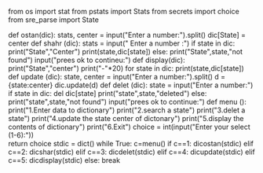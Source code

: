 from os import stat
from pstats import Stats
from secrets import choice
from sre_parse import State


def ostan(dic):
    stats, center = input("Enter a number:").split()
    dic[State] = center
def shahr (dic):
    stats = input(" Enter a number :") 
    if state in dic:
        print("State","Center")
        print(state,dic[state])
    else:
        print("State",state,"not found")
        input("prees ok to contineu:")
def display(dic):
    print("State","center")
    print("-"*20)
    for state in dic:
        print(state,dic[state])
def update (dic):
    state, center = input("Enter a number:").split()
    d = {state:center}
    dic.update(d)
def delet (dic):
    state = input("Enter a number:")
    if state in dic:
        del dic[state]
        print("state",state,"deleted")
    else:
        print("state",state,"not found")
    input("prees ok to continue:")
def menu ():
    print("1.Enter data to dictionary")
    print("2.search a state")
    print("3.delet a state")
    print("4.update the state center of dictonary")
    print("5.display the contents of dictionary")
    print("6.Exit")
    choice = int(input("Enter your select (1-6):"))        
    return choice
stdic = dict()
while True:
    c=menu()
    if c==1:
        dicostan(stdic)
    elif c==2:
        dicshar(stdic)
    elif c==3:
        dicdelet(stdic)
    elif c==4:
        dicupdate(stdic)
    elif c==5:
        dicdisplay(stdic)
    else:
        break                        
